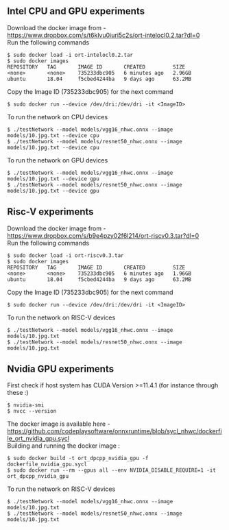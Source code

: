 ## Intel CPU and GPU experiments
Download the docker image from - https://www.dropbox.com/s/t6klvu0iuri5c2s/ort-intelocl0.2.tar?dl=0 \
Run the following commands
```code
$ sudo docker load -i ort-intelocl0.2.tar
$ sudo docker images
REPOSITORY   TAG       IMAGE ID       CREATED         SIZE
<none>       <none>    735233dbc905   6 minutes ago   2.96GB
ubuntu       18.04     f5cbed4244ba   9 days ago      63.2MB
```
Copy the Image ID (735233dbc905) for the next command
```code
$ sudo docker run --device /dev/dri:/dev/dri -it <ImageID>
```
To run the network on CPU devices
```code
$ ./testNetwork --model models/vgg16_nhwc.onnx --image models/10.jpg.txt --device cpu
$ ./testNetwork --model models/resnet50_nhwc.onnx --image models/10.jpg.txt --device cpu
```
To run the network on GPU devices
```code
$ ./testNetwork --model models/vgg16_nhwc.onnx --image models/10.jpg.txt --device gpu
$ ./testNetwork --model models/resnet50_nhwc.onnx --image models/10.jpg.txt --device gpu
```

## Risc-V experiments
Download the docker image from -https://www.dropbox.com/s/b9e4pzy02f6l214/ort-riscv0.3.tar?dl=0 \
Run the following commands
```code
$ sudo docker load -i ort-riscv0.3.tar
$ sudo docker images
REPOSITORY   TAG       IMAGE ID       CREATED         SIZE
<none>       <none>    735233dbc905   6 minutes ago   1.96GB
ubuntu       18.04     f5cbed4244ba   9 days ago      63.2MB
```
Copy the Image ID (735233dbc905) for the next command
```code
$ sudo docker run --device /dev/dri:/dev/dri -it <ImageID>
```
To run the network on RISC-V devices
```code
$ ./testNetwork --model models/vgg16_nhwc.onnx --image models/10.jpg.txt 
$ ./testNetwork --model models/resnet50_nhwc.onnx --image models/10.jpg.txt 
```

## Nvidia GPU experiments
First check if host system has CUDA Version >=11.4.1 (for instance through these :)
```code
$ nvidia-smi
$ nvcc --version
```
The docker image is available here - https://github.com/codeplaysoftware/onnxruntime/blob/sycl_nhwc/dockerfile_ort_nvidia_gpu.sycl \
Building and running the docker image :
```
$ sudo docker build -t ort_dpcpp_nvidia_gpu -f dockerfile_nvidia_gpu.sycl
$ sudo docker run --rm --gpus all --env NVIDIA_DISABLE_REQUIRE=1 -it ort_dpcpp_nvidia_gpu
```
To run the network on RISC-V devices
```code
$ ./testNetwork --model models/vgg16_nhwc.onnx --image models/10.jpg.txt 
$ ./testNetwork --model models/resnet50_nhwc.onnx --image models/10.jpg.txt 
```
